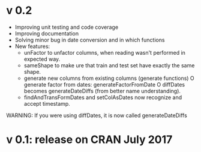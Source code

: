 v 0.2
=====
- Improving unit testing and code coverage
- Improving documentation
- Solving minor bug in date conversion and in which functions
- New features: 
	* unFactor to unfactor columns, when reading wasn't performed in expected way.
	* sameShape to make ure that train and test set have exactly the same shape.
	* generate new columns from existing columns (generate functions)
		O generate factor from dates: generateFactorFromDate
		O diffDates becomes generateDateDiffs (from better name understanding).
	* findAndTransFormDates and setColAsDates now recognize and accept timestamp.
	
WARNING:
If you were using diffDates, it is now called generateDateDiffs

v 0.1: release on CRAN July 2017
================================